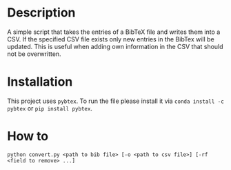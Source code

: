 # Description
A simple script that takes the entries of a BibTeX file and writes them into a CSV. If the specified CSV file exists only new entries in the BibTex will be updated.
This is useful when adding own information in the CSV that should not be overwritten.

# Installation
This project uses `pybtex`.
To run the file please install it via `conda install -c pybtex` or `pip install pybtex`.

# How to
`python convert.py <path to bib file> [-o <path to csv file>] [-rf <field to remove> ...]`
